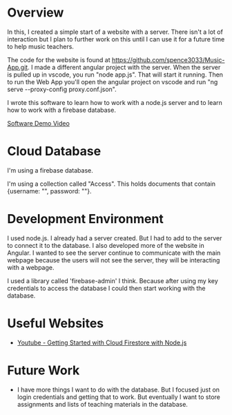 # Overview

In this, I created a simple start of a website with a server. There isn't a lot of interaction but I plan to further work on this until I can use it for a future time to help music teachers.

The code for the website is found at https://github.com/spence3033/Music-App.git. I made a different angular project with the server. When the server is pulled up in vscode, you run "node app.js". That will start it running.
Then to run the Web App you'll open the angular project on vscode and run "ng serve --proxy-config proxy.conf.json".

I wrote this software to learn how to work with a node.js server and to learn how to work with a firebase database.

[Software Demo Video](https://youtu.be/5vkkPOQtyxw)

# Cloud Database

I'm using a firebase database.

I'm using a collection called "Access". This holds documents that contain {username: "", password: ""}.

# Development Environment

I used node.js. I already had a server created. But I had to add to the server to connect it to the database.
I also developed more of the website in Angular. I wanted to see the server continue to communicate with the main webpage because the users will not see the server, they will be interacting with a webpage.

I used a library called 'firebase-admin' I think. Because after using my key credentials to access the database I could then start working with the database.

# Useful Websites

* [Youtube - Getting Started with Cloud Firestore with Node.js](https://youtu.be/5vkkPOQtyxw)

# Future Work

* I have more things I want to do with the database. But I focused just on login credentials and getting that to work. But eventually I want to store assignments and lists of teaching materials in the database.
